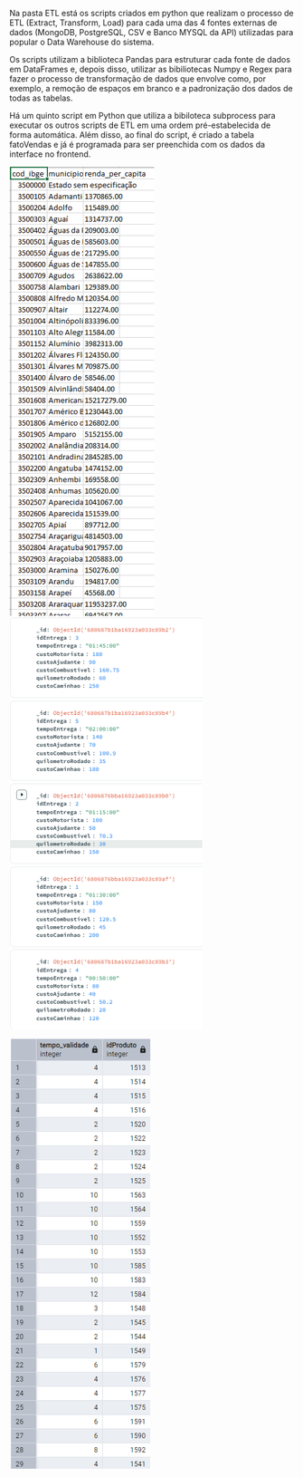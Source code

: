 Na pasta ETL está os scripts criados em python que realizam o processo de ETL (Extract, Transform, Load) para cada uma das 4 fontes externas de dados (MongoDB, PostgreSQL, CSV e Banco MYSQL da API) utilizadas para popular o Data Warehouse do sistema.

Os scripts utilizam a biblioteca Pandas para estruturar cada fonte de dados em DataFrames e, depois disso, utilizar as bibiliotecas Numpy e Regex para fazer o processo de transformação de dados que envolve como, por exemplo, a remoção de espaços em branco e a padronização dos dados de todas as tabelas.

Há um quinto script em Python que utiliza a bibiloteca subprocess para executar os outros scripts de ETL em uma ordem pré-estabelecida de forma automática. Além disso, ao final do script, é criado a tabela fatoVendas e já é programada para ser preenchida com os dados da interface no frontend.

![CSV](csv.png)                       ![MongoDB](mongo.png)



![PostgreSQL](postgre.png)

